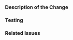 ### Description of the Change

<!-- Give us a description about this Pull Request. The more information you include the better -->

### Testing

<!-- Have the changes in this Pull Request been test? If so how thoroughly? -->

### Related Issues

<!-- Enter any related GitHub issues here -->
